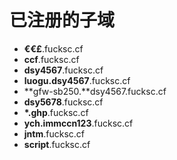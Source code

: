# 已注册的子域

- **€€£**.fucksc.cf
- **ccf**.fucksc.cf
- **dsy4567**.fucksc.cf
- **luogu.dsy4567**.fucksc.cf
- **gfw-sb250.**dsy4567.fucksc.cf
- **dsy5678**.fucksc.cf
- **\*.ghp**.fucksc.cf
- **ych.immccn123**.fucksc.cf
- **jntm**.fucksc.cf
- **script**.fucksc.cf
